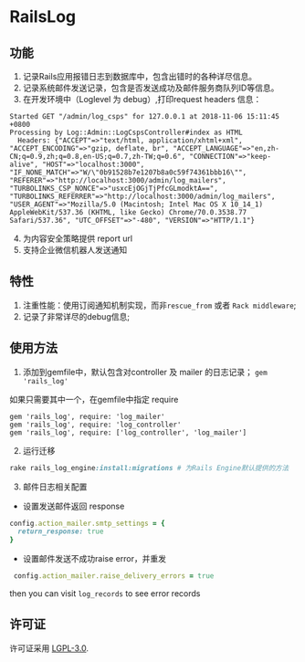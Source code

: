 # RailsLog

## 功能
1. 记录Rails应用报错日志到数据库中，包含出错时的各种详尽信息。
2. 记录系统邮件发送记录，包含是否发送成功及邮件服务商队列ID等信息。
3. 在开发环境中（Loglevel 为 debug）,打印request headers 信息：

```
Started GET "/admin/log_csps" for 127.0.0.1 at 2018-11-06 15:11:45 +0800
Processing by Log::Admin::LogCspsController#index as HTML
  Headers: {"ACCEPT"=>"text/html, application/xhtml+xml", "ACCEPT_ENCODING"=>"gzip, deflate, br", "ACCEPT_LANGUAGE"=>"en,zh-CN;q=0.9,zh;q=0.8,en-US;q=0.7,zh-TW;q=0.6", "CONNECTION"=>"keep-alive", "HOST"=>"localhost:3000", "IF_NONE_MATCH"=>"W/\"0b91528b7e1207b8a0c59f74361bbb16\"", "REFERER"=>"http://localhost:3000/admin/log_mailers", "TURBOLINKS_CSP_NONCE"=>"usxcEjOGjTjPfcGLmodktA==", "TURBOLINKS_REFERRER"=>"http://localhost:3000/admin/log_mailers", "USER_AGENT"=>"Mozilla/5.0 (Macintosh; Intel Mac OS X 10_14_1) AppleWebKit/537.36 (KHTML, like Gecko) Chrome/70.0.3538.77 Safari/537.36", "UTC_OFFSET"=>"-480", "VERSION"=>"HTTP/1.1"}
```
4. 为内容安全策略提供 report url
5. 支持企业微信机器人发送通知

## 特性
1. 注重性能：使用订阅通知机制实现，而非`rescue_from` 或者 `Rack middleware`;
2. 记录了非常详尽的debug信息;

## 使用方法

1. 添加到gemfile中，默认包含对controller 及 mailer 的日志记录；
`gem 'rails_log'`

如果只需要其中一个，在gemfile中指定 require
```
gem 'rails_log', require: 'log_mailer'
gem 'rails_log', require: 'log_controller'
gem 'rails_log', require: ['log_controller', 'log_mailer']
```

2. 运行迁移
```ruby
rake rails_log_engine:install:migrations # 为Rails Engine默认提供的方法
```

3. 邮件日志相关配置
* 设置发送邮件返回 response
```ruby
config.action_mailer.smtp_settings = {
  return_response: true
}
```

* 设置邮件发送不成功raise error，并重发
```ruby
 config.action_mailer.raise_delivery_errors = true
```

then you can visit `log_records` to see error records

## 许可证
许可证采用 [LGPL-3.0](https://opensource.org/licenses/LGPL-3.0).
